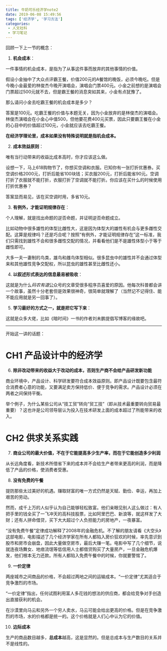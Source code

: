 ```yaml
---
title: 牛奶可乐经济学note2
date: 2019-06-08 15:49:56
tags: ['经济学', '学习方法']
categories:
 - 人文社科
 - 学习笔记
---
```


回顾一下上一节的概念：

1. **机会成本**：

一件事情的机会成本，是指为了从事这件事而放弃的其他事情的价值。

假设小金抽中了大众点评霸王餐，价值200元的A餐馆的晚饭，必须今晚吃。但是今晚小金最爱的林俊杰今晚开演唱会，演唱会门票400元。小金之前想的是演唱会门票超过500元就不去，但是霸王餐的消息突如其来，小金有点犹豫了。

那么请问小金去吃霸王餐的机会成本是多少？

答案是100元。吃霸王餐的价值与本题无关，因为小金放弃的是林俊杰的演唱会。林俊杰演唱会在小金心中值500，但他要花费400元买票，因此只要霸王餐在小金的心目中的价值超过100元，小金就应该去吃霸王餐。

**在经济学理论里，成本如果没有特殊说明就是指机会成本。**

2. **成本效益原则**：

唯有当行动带来的收益比成本高时，你才应该这么做。

设想一下，马上618购物节了，你想买空调和衣服。已知你有一张打折优惠券。买空调价格2000元，打折后能省100块钱；买衣服200元，打折后能省90元。空调打折了衣服就不能打折，衣服打折了空调就不能打折。你应该在买什么的时候使用打折优惠券？

答案显而易见，该在买空调时用，多省10元。

3. **有例外，才能证明规律存在**：

个人理解，就是找出命题的逆否命题，并证明逆否命题成立。

比如动物中很多雄性的体型比雌性大，这是因为体型大的雄性有机会与更多雌性交配。这算是规律吗？还是巧合呢？按照“有例外，才能证明规律存在”这一标准，我们只需找到雄性不会和很多雌性交配的情况，并看看他们是不是雄性体型小于等于雌性即可。

大多一夫一妻制的鸟类，雄鸟和雌鸟体型相似。很多昆虫中的雄性并不会通过体型来和其他雄性竞争交配权，所以昆虫的雄性甚至比雌性还小。

4. **以叙述形式表达的信息最易被吸收**：

这就是为什么*码农有道*公众号的文章受很多程序员喜爱的原因。他每次科普都会讲一个故事，虽然十分老套但是效果很神奇，很简单就理解了（当然记不记得住、能不能应用就是另一回事了）。

5. **学习最好的方式之一，就是把它写下来**：

这就是众多大佬，比如《暗时间》一书的作者刘未鹏提倡写博客的缘故吧。

****

开始这一讲的话题：

# CH1 产品设计中的经济学

6. **除非改动带来的收益大于改动的成本，否则生产商不会给产品研发新功能**

商业环境中，产品设计、科学研发要符合成本效益原则。即产品设计既要包含最符合消费者心意的功能，又要满足卖方保持低价、便于竞争的需求。产品设计必须在两者之间保持平衡。

举个例子，为什么某些公司从“技工贸”转向“贸工技”（即从技术最重要转向贸易最重要）？这也许是公司领导层认为投入在技术研发上面的成本超过了所能带来的收入。

# CH2 供求关系实践

7. **商业公司的最大价值，不在于它能提高多少生产率，而在于它能创造多少利润**

从长远角度看，新技术所借省下来的成本并不会给生产者带来更高的利润，而是降低了产品的价格，使消费者受惠。

8. **没有免费的午餐**

提防那些太过美好的机遇。赚取财富的唯一方式仍然是天赋、勤俭、幸运，再加上艰苦的劳动。

然而，成千上万的人似乎认为自己能够轻松致富。他们亲眼见别人这么做过：有人把手里的钱全买了一飞冲天的高科技股票，比如阿里巴巴、新浪等，就这样发了大财；还有人拼命借贷，买下大大超过个人负担能力的房地产，一夜暴富。

“没有免费午餐”定律成功解释了2008年的金融危机。不了解的朋友请看《大空头》这部电影，电影描述了几个经济学家在所有人都陷入房价狂欢的时候，率先意识到股市和房市会崩盘，因此大量做空房市，最后大赚一笔。电影中写了几个细节，说就连夜场舞女、地痞流氓等低信用人士都借贷购买了大量房产，一旦金融危机爆发，他们根本无力还款。所有人都陷入免费午餐中的时候，你就要警惕了。

9. **一价定律**

两座城市之间商品的价格，不会超过两地之间的运输成本。“一价定律”尤其适合于竞争激烈的市场。

“一价定律”指出，任何试图利用富人多花钱的想法的供应商，都会给竞争对手创造出直接获利的机会。

在沙漠里向马云和另外一个穷人卖水，马云可能会给出更高的价格。但是在竞争激烈的市场，水的价格都是统一的。这个价格就是人们心中认为它的价值。

10. **边际成本**

生产的商品数目越多，**总成本**越高，这是显然的。但是总成本与生产数目的关系并不是线性的。

